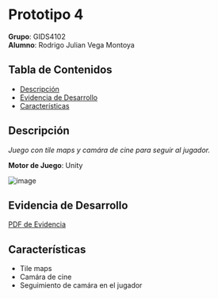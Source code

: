 # Prototipo 4

**Grupo**: GIDS4102  
**Alumno**: Rodrigo Julian Vega Montoya

## Tabla de Contenidos
- [Descripción](#descripción)
- [Evidencia de Desarrollo](#evidencia_desarrollo)
- [Características](#características)

## Descripción
_Juego con tile maps y camára de cine para seguir al jugador._

**Motor de Juego**: Unity

![image](https://github.com/user-attachments/assets/3325dae2-e121-452a-a846-1e5399f9fd99)

## Evidencia de Desarrollo
<a href="https://drive.google.com/file/d/1PI0q19dAvAU4QEiIx8i8A6n6xuQl3QP3/view?usp=drive_link" target="_blank">PDF de Evidencia</a>

## Características
- Tile maps
- Camára de cine
- Seguimiento de camára en el jugador
 
